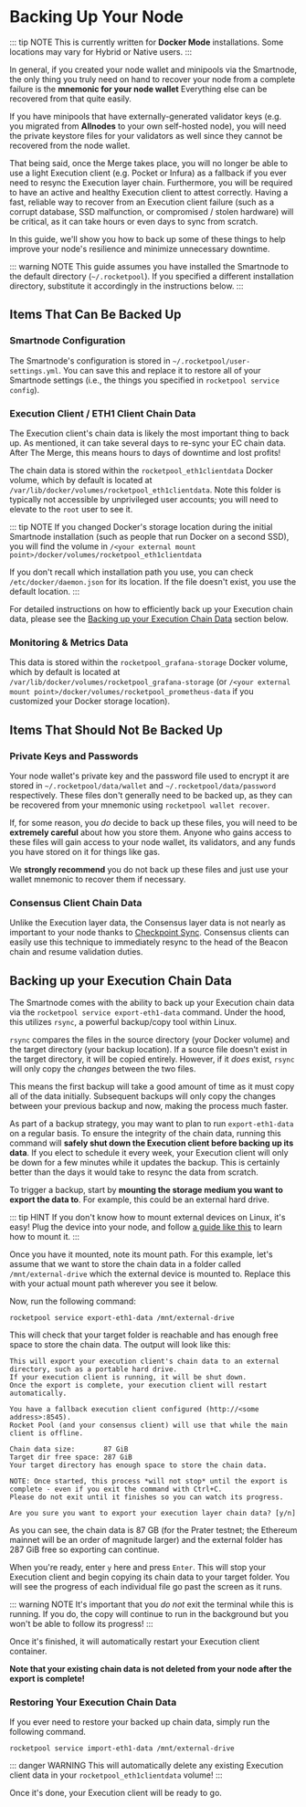 # Backing Up Your Node

::: tip NOTE
This is currently written for **Docker Mode** installations.
Some locations may vary for Hybrid or Native users.
:::

In general, if you created your node wallet and minipools via the Smartnode, the only thing you truly need on hand to recover your node from a complete failure is the **mnemonic for your node wallet**
Everything else can be recovered from that quite easily.

If you have minipools that have externally-generated validator keys (e.g. you migrated from **Allnodes** to your own self-hosted node), you will need the private keystore files for your validators as well since they cannot be recovered from the node wallet.

That being said, once the Merge takes place, you will no longer be able to use a light Execution client (e.g. Pocket or Infura) as a fallback if you ever need to resync the Execution layer chain.
Furthermore, you will be required to have an active and healthy Execution client to attest correctly.
Having a fast, reliable way to recover from an Execution client failure (such as a corrupt database, SSD malfunction, or compromised / stolen hardware) will be critical, as it can take hours or even days to sync from scratch.

In this guide, we'll show you how to back up some of these things to help improve your node's resilience and minimize unnecessary downtime.

::: warning NOTE
This guide assumes you have installed the Smartnode to the default directory (`~/.rocketpool`).
If you specified a different installation directory, substitute it accordingly in the instructions below.
:::

## Items That Can Be Backed Up

### Smartnode Configuration

The Smartnode's configuration is stored in `~/.rocketpool/user-settings.yml`.
You can save this and replace it to restore all of your Smartnode settings (i.e., the things you specified in `rocketpool service config`).

### Execution Client / ETH1 Client Chain Data

The Execution client's chain data is likely the most important thing to back up.
As mentioned, it can take several days to re-sync your EC chain data.
After The Merge, this means hours to days of downtime and lost profits!

The chain data is stored within the `rocketpool_eth1clientdata` Docker volume, which by default is located at `/var/lib/docker/volumes/rocketpool_eth1clientdata`.
Note this folder is typically not accessible by unprivileged user accounts; you will need to elevate to the `root` user to see it.

::: tip NOTE
If you changed Docker's storage location during the initial Smartnode installation (such as people that run Docker on a second SSD), you will find the volume in `/<your external mount point>/docker/volumes/rocketpool_eth1clientdata`

If you don't recall which installation path you use, you can check `/etc/docker/daemon.json` for its location.
If the file doesn't exist, you use the default location.
:::

For detailed instructions on how to efficiently back up your Execution chain data, please see the [Backing up your Execution Chain Data](#backing-up-your-execution-chain-data) section below.

### Monitoring & Metrics Data

This data is stored within the `rocketpool_grafana-storage` Docker volume, which by default is located at `/var/lib/docker/volumes/rocketpool_grafana-storage` (or `/<your external mount point>/docker/volumes/rocketpool_prometheus-data` if you customized your Docker storage location).

## Items That Should **Not** Be Backed Up

### Private Keys and Passwords

Your node wallet's private key and the password file used to encrypt it are stored in `~/.rocketpool/data/wallet` and `~/.rocketpool/data/password` respectively.
These files don't generally need to be backed up, as they can be recovered from your mnemonic using `rocketpool wallet recover`.

If, for some reason, you _do_ decide to back up these files, you will need to be **extremely careful** about how you store them.
Anyone who gains access to these files will gain access to your node wallet, its validators, and any funds you have stored on it for things like gas.

We **strongly recommend** you do not back up these files and just use your wallet mnemonic to recover them if necessary.

### Consensus Client Chain Data

Unlike the Execution layer data, the Consensus layer data is not nearly as important to your node thanks to [Checkpoint Sync](./config-docker#beacon-chain-checkpoint-syncing).
Consensus clients can easily use this technique to immediately resync to the head of the Beacon chain and resume validation duties.

## Backing up your Execution Chain Data

The Smartnode comes with the ability to back up your Execution chain data via the `rocketpool service export-eth1-data` command.
Under the hood, this utilizes `rsync`, a powerful backup/copy tool within Linux.

`rsync` compares the files in the source directory (your Docker volume) and the target directory (your backup location).
If a source file doesn't exist in the target directory, it will be copied entirely.
However, if it _does_ exist, `rsync` will only copy the _changes_ between the two files.

This means the first backup will take a good amount of time as it must copy all of the data initially.
Subsequent backups will only copy the changes between your previous backup and now, making the process much faster.

As part of a backup strategy, you may want to plan to run `export-eth1-data` on a regular basis.
To ensure the integrity of the chain data, running this command will **safely shut down the Execution client before backing up its data**.
If you elect to schedule it every week, your Execution client will only be down for a few minutes while it updates the backup.
This is certainly better than the days it would take to resync the data from scratch.

To trigger a backup, start by **mounting the storage medium you want to export the data to**.
For example, this could be an external hard drive.

::: tip HINT
If you don't know how to mount external devices on Linux, it's easy!
Plug the device into your node, and follow [a guide like this](https://www.addictivetips.com/ubuntu-linux-tips/mount-external-hard-drives-in-linux/) to learn how to mount it.
:::

Once you have it mounted, note its mount path.
For this example, let's assume that we want to store the chain data in a folder called `/mnt/external-drive` which the external device is mounted to.
Replace this with your actual mount path wherever you see it below.

Now, run the following command:

```
rocketpool service export-eth1-data /mnt/external-drive
```

This will check that your target folder is reachable and has enough free space to store the chain data.
The output will look like this:

```
This will export your execution client's chain data to an external directory, such as a portable hard drive.
If your execution client is running, it will be shut down.
Once the export is complete, your execution client will restart automatically.

You have a fallback execution client configured (http://<some address>:8545).
Rocket Pool (and your consensus client) will use that while the main client is offline.

Chain data size:       87 GiB
Target dir free space: 287 GiB
Your target directory has enough space to store the chain data.

NOTE: Once started, this process *will not stop* until the export is complete - even if you exit the command with Ctrl+C.
Please do not exit until it finishes so you can watch its progress.

Are you sure you want to export your execution layer chain data? [y/n]
```

As you can see, the chain data is 87 GB (for the Prater testnet; the Ethereum mainnet will be an order of magnitude larger) and the external folder has 287 GiB free so exporting can continue.

When you're ready, enter `y` here and press `Enter`.
This will stop your Execution client and begin copying its chain data to your target folder.
You will see the progress of each individual file go past the screen as it runs.

::: warning NOTE
It's important that you _do not_ exit the terminal while this is running.
If you do, the copy will continue to run in the background but you won't be able to follow its progress!
:::

Once it's finished, it will automatically restart your Execution client container.

**Note that your existing chain data is not deleted from your node after the export is complete!**

### Restoring Your Execution Chain Data

If you ever need to restore your backed up chain data, simply run the following command.

```
rocketpool service import-eth1-data /mnt/external-drive
```

::: danger WARNING
This will automatically delete any existing Execution client data in your `rocketpool_eth1clientdata` volume!
:::

Once it's done, your Execution client will be ready to go.
